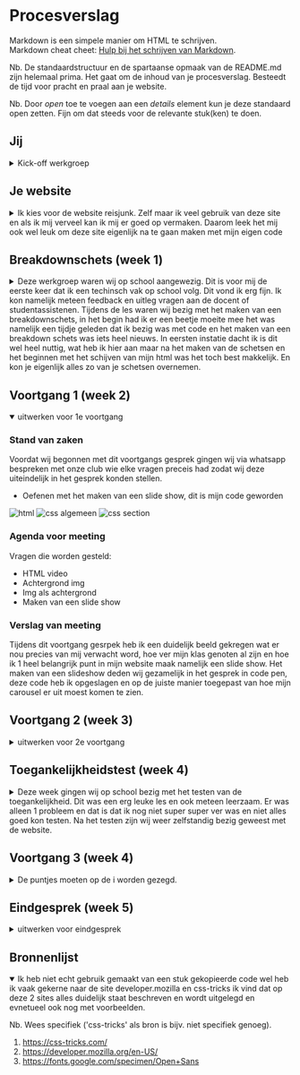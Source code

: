 # Procesverslag
Markdown is een simpele manier om HTML te schrijven.  
Markdown cheat cheet: [Hulp bij het schrijven van Markdown](https://github.com/adam-p/markdown-here/wiki/Markdown-Cheatsheet).

Nb. De standaardstructuur en de spartaanse opmaak van de README.md zijn helemaal prima. Het gaat om de inhoud van je procesverslag. Besteedt de tijd voor pracht en praal aan je website.

Nb. Door *open* toe te voegen aan een *details* element kun je deze standaard open zetten. Fijn om dat steeds voor de relevante stuk(ken) te doen.





## Jij

<details>
<summary>Kick-off werkgroep</summary>

### Auteur:
Tessa Welling 

#### Je startniveau:
Ik ben nog niet zo'n held in het coderen en wil hier graag wel beter in worden, maar mijn niveua ligt nu nog op blauw. Ik doe het net iets te weining maar vind het wel erg leuk, zeker als het lukt. Ik hoop dan ook zeker dat ik aan het einde van dit blok sowieso op niveau rood zit. 

#### Je focus:
Ik heb gekozen voor responsive, Ik denk dat ik hier het meeste aan heb en vind het persoonlijk erg belangrijk dat een website op elke device even goed is en de kwaliteit niet achteruit gaat als je een site opende op een laptop of telefoon.  

</details>





## Je website

<details>
<summary>Ik kies voor de website reisjunk. Zelf maar ik veel gebruik van deze site en als ik mij verveel kan ik mij er goed op vermaken. Daarom leek het mij ook wel leuk om deze site eigenlijk na te gaan maken met mijn eigen code</summary>

### Je opdracht:
https://www.reisjunk.nl/ 

#### Screenshot(s) van de eerste pagina: 
Homepage (reisjunk)
<img src="images/Schermafbeelding 2021-12-15 om 15.35.32.png " width="375px" alt="homepage breed">
<img src="images/Schermafbeelding 2021-12-15 om 15.35.42.png " width="375px" alt="homepage breed">
<img src="images/Schermafbeelding 2021-12-15 om 15.36.02.png " width="375px" alt="homepage small">
<img src="images/Schermafbeelding 2021-12-15 om 15.36.222.png " width="375px" alt="homepage small">

#### Screenshot(s) van de tweede pagina:
Over ons
<img src="images/Schermafbeelding 2021-12-15 om 15.45.17.png" width="375px" alt="over ons breed">
<img src="images/Schermafbeelding 2021-12-15 om 15.45.25.png" width="375px" alt="over ons small">
 
</details>



## Breakdownschets (week 1)

<details>
<summary> Deze werkgroep waren wij op school aangewezig. Dit is voor mij de eerste keer dat ik een techinsch vak op school volg. Dit vond ik erg fijn. Ik kon namelijk meteen feedback en uitleg vragen aan de docent of studentassistenen. Tijdens de les waren wij bezig met het maken van een breakdownschets, in het begin had ik er een beetje moeite mee het was namelijk een tijdje geleden dat ik bezig was met code en het maken van een breakdown schets was iets heel nieuws. In eersten instatie dacht ik is dit wel heel nuttig, wat heb ik hier aan maar na het maken van de schetsen en het beginnen met het schijven van mijn html was het toch best makkelijk. En kon je eigenlijk alles zo van je schetsen overnemen. </summary>

### de hele pagina: 
<img src="images/reisjunk_homepage_breakdownschets.png" width="375px" alt="breakdown van de hele pagina">
</details>





## Voortgang 1 (week 2)

<details open>
<summary>uitwerken voor 1e voortgang</summary>

### Stand van zaken

Voordat wij begonnen met dit voortgangs gesprek gingen wij via whatsapp bespreken met onze club wie elke vragen preceis had zodat wij deze uiteindelijk in het gesprek konden stellen. 

- Oefenen met het maken van een slide show, dit is mijn code geworden 
<img src="images/Schermafbeelding 2021-12-15 om 15.49.18.png" alt="html">
<img src="images/Schermafbeelding 2021-12-15 om 15.50.02.png" alt="css algemeen">
<img src="images/Schermafbeelding 2021-12-15 om 15.50.09.png" alt="css section ">

### Agenda voor meeting
Vragen die worden gesteld: 
- HTML video
- Achtergrond img 
- Img als achtergrond 
- Maken van een slide show 





### Verslag van meeting
Tijdens dit voortgang gesrpek heb ik een duidelijk beeld gekregen wat er nou precies van mij verwacht word, hoe ver mijn klas genoten al zijn en hoe ik 1 heel belangrijk punt in mijn website maak namelijk een slide show. 
Het maken van een slideshow deden wij gezamelijk in het gesprek in code pen, deze code heb ik opgeslagen en op de juiste manier toegepast van hoe mijn carousel er uit moest komen te zien. 


</details>





## Voortgang 2 (week 3)

<details>
<summary>uitwerken voor 2e voortgang</summary>

### Stand van zaken
Deze week ben ik bezig geweest met mijn website. Tijdens de offline les op het TTH vond ik het erg fijn dat wij konden werken aan onze website. hierdoor kon je gemakkelijk vragen stellen aan andere studenten, en de studentasistenten. Omdat je snel en gemakkelijk vragen kan stellen, blijf je ook minder hangen op 1 onderdeel in je site en kan je gemakkelijk veder en voortgang maken. 


### Agenda voor meeting
Vragen die worden gesteld:
- Uitklappen menu 
- Tekst uitlijnen 
- Afbeeldingen in gethub kunnen plaatsen





### Verslag van meeting
Ik had voor dit voort gang gesprek niet echt problemen die opgelost moest worden met behulp van de student assistenten/ wel is er mij uitgelegt hoe ik een afbeelding in dit read me bestand kan zetten. Wat ik ook erg fijn vind is dat de studenten niet meteen alles voordoen of voorzeggen. ze geven je vaak een site of een voorbeeld zodat je er zelf ook nog echt wat van leer. Als het dan uiteindelijk toch niet lukt helpen ze je. 
</details>






## Toegankelijkheidstest (week 4)

<details>
<summary>Deze week gingen wij op school bezig met het testen van de toegankelijkheid. Dit was een erg leuke les en ook meteen leerzaam. Er was alleen 1 probleem en dat is dat ik nog niet super super ver was en niet alles goed kon testen. 
Na het testen zijn wij weer zelfstandig bezig geweest met de website.
</summary>

### Bevindingen
Lijst met je bevindingen die in de test naar voren kwamen:

#### Screenreader
Tijdens de les gingen wij beizg met een screen reader, automatisch werd mijn hele tekst doorgelezen en ben ik niet echt tegen iets aangelopen dat verhindering kan veroorzaken. 


#### Parkison. 
Mijn website was redelijk goed te gebruik dit omdat er niet echt buttons of knoppen in vererkt zitten alleen in het hamburger menu. Dit zou ik kunnen vebeteren door het menu nog iets groter te maken zodat je minder snel mis klikt. 

Ook was het meteen een hele ervaring om aangesloten te zitten op dat aparaatje. en je eigenlijk weining controle had over je bewegingen. 


#### Tap. 
Mijn hele site is te gebruiken met de toetsen, dit is natuurlijk erg fijn, maar er is wel 1 verbeter puntje en dat is dat als je nu gaat tappen en je het menu niet opend je als nog door het menu heen tapt ookal is het niet zichtbaar. Het mooiste zou natuurlijk zijn dan je alleen door het menu tapt als je ook op het menu klikt. Als je goed kijk zie je op de foto aan de linker kant dat je op een menu zit.  


Hoe is dit probleem kan oplossen ben ik nog niet achtergekomen. 

<img src="images/Schermafbeelding 2021-12-15 om 15.14.17.png" alt="tap aan de linker kant">




</details>





## Voortgang 3 (week 4)

<details>
<summary>De puntjes moeten op de i worden gezegd.  </summary>

### Stand van zaken
Ik nog even een eindsprint gaan maken, ik voor zo goed als mijn eerste pagina af maar de 2de moet ik nog mee beginnen. Maar ik ga er van uit dat ik het allemaal net optijd afkrijg. 

### Agenda voor meeting
vragen die gesteld worden: 
- HTML pagina doorkijken 
- Iets uitklappen/ formulier
- Overlay, tekst over een afbeelding heen laten gaan. 


### Verslag van meeting
Ik begreep van de student assitent dat het nog best wel ingewikkeld kan zijn om ervoor de zorgen dat de tekst over een afbeelding heen gaat, maar dat was gelukkig niet zo. Je kon het gemakkelijk maken met Position sticky en deze heb ik dan ook meerdere keren in mijn site gebruikt en toegepast.

<img src="images/Schermafbeelding 2021-12-15 om 15.57.45.png" alt="position sticky">

</details>





## Eindgesprek (week 5)

<details>
<summary>uitwerken voor eindgesprek</summary>

### Stand van zaken
Ik had moeite met het werken van grid en het opvullen van ruimte. Dit probleem had ik op 2 plekken, 1 daar van is opgelost met behlup van de student assistenten. 
<img src="images/Schermafbeelding 2021-12-15 om 17.38.50.png" alt="wit ruimte grid">

Ook wilde ik uiteindelijk een api toevoegen van google maps, zodat ik ne als de echte site een kaart er in kon toevoegen onder an de home pages. Dit is mij uiteindelijk helaas nog niet gelukt. 

zo moest het worden
<img src="images/Schermafbeelding 2021-12-15 om 17.36.53.png" alt="google map">

Maar de basis van de site staat en daar ben ik te verde voor nu mee. 
### Screenshot(s)

Home page

<img src="images/Schermafbeelding 2021-12-15 om 17.13.18.png" alt="breed scherm">
<img src="images/Schermafbeelding 2021-12-15 om 17.13.28.png" alt="breed scherm">
<img src="images/Schermafbeelding 2021-12-15 om 17.13.39.png" alt="breed scherm">

<img src="images/Schermafbeelding 2021-12-15 om 17.14.12.png" alt="small scherm">
<img src="images/Schermafbeelding 2021-12-15 om 17.14.24.png" alt="small scherm">
<img src="images/Schermafbeelding 2021-12-15 om 17.14.38.png" alt="small scherm">

Over ons 

<img src="images/Schermafbeelding 2021-12-15 om 17.19.53.png" alt="breedste scherm">
<img src="images/Schermafbeelding 2021-12-15 om 17.20.04.png" alt="breedste scherm">

<img src="images/Schermafbeelding 2021-12-15 om 17.19.15.png" alt="breed scherm">
<img src="images/Schermafbeelding 2021-12-15 om 17.19.21.png" alt="breed scherm">

<img src="images/Schermafbeelding 2021-12-15 om 17.18.26.png" alt="small scherm">
<img src="images/Schermafbeelding 2021-12-15 om 17.18.34.png" alt="small scherm">
<img src="images/Schermafbeelding 2021-12-15 om 17.18.41.png" alt="small scherm">
<img src="images/Schermafbeelding 2021-12-15 om 17.18.49.png" alt="small scherm">


</details>





## Bronnenlijst

<details open>
<summary>Ik heb niet echt gebruik gemaakt van een stuk gekopieerde code wel heb ik vaak gekerne naar de site developer.mozilla en css-tricks ik vind dat op deze 2 sites alles duidelijk staat beschreven en wordt uitgelegd en evnetueel ook nog met voorbeelden.</summary>

Nb. Wees specifiek ('css-tricks' als bron is bijv. niet specifiek genoeg).

1. https://css-tricks.com/
2. https://developer.mozilla.org/en-US/
3. https://fonts.google.com/specimen/Open+Sans 

</details>